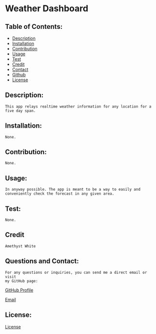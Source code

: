 
# Weather Dashboard

    
## Table of Contents:
* [Description](#description)
* [Installation](#installation)
* [Contribution](#contribution)
* [Usage](#usage)
* [Test](#tests)
* [Credit](#credit)
* [Contact](#email)
* [Github](#username)
* [License](#license)

## Description:

    This app relays realtime weather information for any location for a five day span.

## Installation:
    None.

## Contribution:
    None.

## Usage:
    In anyway possible. The app is meant to be a way to easily and conveniently check the forecast in any given area.

## Test:
    None.

## Credit
    Amethyst White

## Questions and Contact:
    For any questions or inquiries, you can send me a direct email or visit 
    my GitHub page:
[GitHub Profile](https://github.com/Am-White)

[Email](aybwhite@gmail.com)

## License:
[License](https://opensource.org/licenses/Apache-2.0) 
